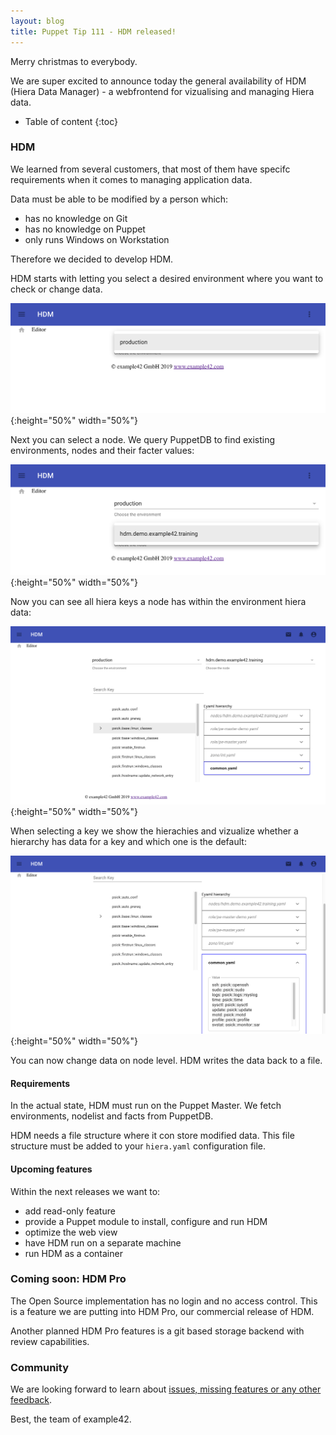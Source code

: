 ```yaml
---
layout: blog
title: Puppet Tip 111 - HDM released!
---
```


Merry christmas to everybody.

We are super excited to announce today the general availability of HDM (Hiera Data Manager) - a webfrontend for vizualising and managing Hiera data.

* Table of content
{:toc}

### HDM

We learned from several customers, that most of them have specifc requirements when it comes to managing application data.

Data must be able to be modified by a person which:
- has no knowledge on Git
- has no knowledge on Puppet
- only runs Windows on Workstation

Therefore we decided to develop HDM.

HDM starts with letting you select a desired environment where you want to check or change data.

![select environment](/img/hdm/02_HDM_env.png){:height="50%" width="50%"}

Next you can select a node. We query PuppetDB to find existing environments, nodes and their facter values:

![select node](/img/hdm/03_HDM_node.png){:height="50%" width="50%"}

Now you can see all hiera keys a node has within the environment hiera data:

![hiera keys](/img/hdm/04_HDM_node_data.png){:height="50%" width="50%"}

When selecting a key we show the hierachies and vizualize whether a hierarchy has data for a key and which one is the default:

![hiera data](/img/hdm/05_HDM_node_data_view.png){:height="50%" width="50%"}

You can now change data on node level.
HDM writes the data back to a file.

#### Requirements

In the actual state, HDM must run on the Puppet Master.
We fetch environments, nodelist and facts from PuppetDB.

HDM needs a file structure where it con store modified data.
This file structure must be added to your `hiera.yaml` configuration file.

#### Upcoming features

Within the next releases we want to:
- add read-only feature
- provide a Puppet module to install, configure and run HDM
- optimize the web view
- have HDM run on a separate machine
- run HDM as a container


### Coming soon: HDM Pro

The Open Source implementation has no login and no access control.
This is a feature we are putting into HDM Pro, our commercial release of HDM.

Another planned HDM Pro features is a git based storage backend with review capabilities.

### Community

We are looking forward to learn about [issues, missing features or any other feedback](https://github.com/example42/hdm/issues/).

Best,
the team of example42.


